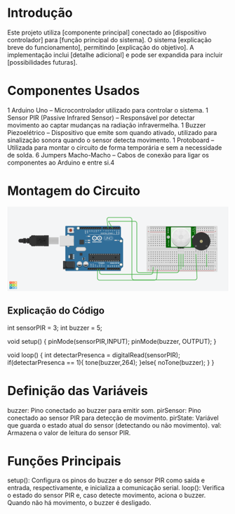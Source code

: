 # Introdução
Este projeto utiliza [componente principal] conectado ao [dispositivo controlador] para [função principal do sistema]. O sistema [explicação breve do funcionamento], permitindo [explicação do objetivo]. A implementação inclui [detalhe adicional] e pode ser expandida para incluir [possibilidades futuras].

# Componentes Usados

1 Arduino Uno – Microcontrolador utilizado para controlar o sistema.
1 Sensor PIR (Passive Infrared Sensor) – Responsável por detectar movimento ao captar mudanças na radiação infravermelha.
1 Buzzer Piezoelétrico – Dispositivo que emite som quando ativado, utilizado para sinalização sonora quando o sensor detecta movimento.
1 Protoboard – Utilizada para montar o circuito de forma temporária e sem a necessidade de solda.
6 Jumpers Macho-Macho – Cabos de conexão para ligar os componentes ao Arduino e entre si.4

# Montagem do Circuito

![Imagem do Circuito](sensordedistancia.png)

## Explicação do Código

int sensorPIR = 3;
int buzzer = 5;

void setup()
{
  pinMode(sensorPIR,INPUT);
  pinMode(buzzer, OUTPUT);
}

void loop()
{
 int detectarPresenca = digitalRead(sensorPIR);
  if(detectarPresenca == 1){
    tone(buzzer,264);
  }else{
    noTone(buzzer);
}
    }

# Definição das Variáveis

buzzer: Pino conectado ao buzzer para emitir som.
pirSensor: Pino conectado ao sensor PIR para detecção de movimento.
pirState: Variável que guarda o estado atual do sensor (detectando ou não movimento).
val: Armazena o valor de leitura do sensor PIR.

# Funções Principais

setup(): Configura os pinos do buzzer e do sensor PIR como saída e entrada, respectivamente, e inicializa a comunicação serial.
loop(): Verifica o estado do sensor PIR e, caso detecte movimento, aciona o buzzer. Quando não há movimento, o buzzer é desligado.
